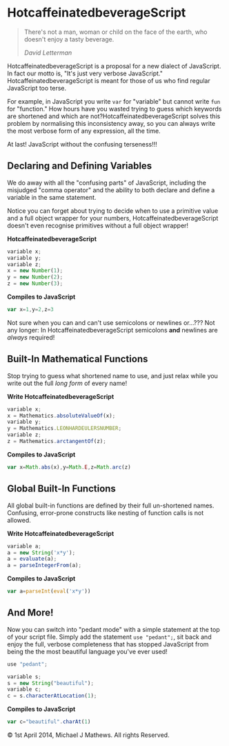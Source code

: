 HotcaffeinatedbeverageScript
=========================

> There's not a man, woman or child on the face of the earth, who doesn't enjoy a tasty beverage.
>
> _David Letterman_

HotcaffeinatedbeverageScript is a proposal for a new dialect of JavaScript. In fact our motto is, "It's just very verbose JavaScript." HotcaffeinatedbeverageScript is meant for those of us who find regular JavaScript too terse.

For example, in JavaScript you write `var` for "variable" but cannot write `fun` for "function." How hours have you wasted trying to guess which keywords are shortened and which are not?HotcaffeinatedbeverageScript solves this problem by normalising this inconsistency away, so you can always write the most verbose form of any expression, all the time.

At last! JavaScript without the confusing terseness!!!

## Declaring and Defining Variables

We do away with all the "confusing parts" of JavaScript, including the misjudged "comma operator" and the ability to both declare and define a variable in the same statement.

Notice you can forget about trying to decide when to use a primitive value and a full object wrapper for your numbers, HotcaffeinatedbeverageScript doesn't even recognise primitives without a full object wrapper!

**HotcaffeinatedbeverageScript**

```js
variable x;
variable y;
variable z;
x = new Number(1);
y = new Number(2);
z = new Number(3);
```
**Compiles to JavaScript**
```js
var x=1,y=2,z=3
```

Not sure when you can and can't use semicolons or newlines or...??? Not any longer: In HotcaffeinatedbeverageScript semicolons **and** newlines are _always_ required!

## Built-In Mathematical Functions

Stop trying to guess what shortened name to use, and just relax while you write out the full _long form_ of every name!

**Write HotcaffeinatedbeverageScript**
```js
variable x;
x = Mathematics.absoluteValueOf(x);
variable y;
y = Mathematics.LEONHARDEULERSNUMBER;
variable z;
z = Mathematics.arctangentOf(z);
```
**Compiles to JavaScript**
```js
var x=Math.abs(x),y=Math.E,z=Math.arc(z)
```

## Global Built-In Functions

All global built-in functions are defined by their full un-shortened names. Confusing, error-prone constructs like nesting of function calls is not allowed.

**Write HotcaffeinatedbeverageScript**
```js
variable a;
a = new String('x*y');
a = evaluate(a);
a = parseIntegerFrom(a);
```

**Compiles to JavaScript**
```js
var a=parseInt(eval('x*y'))
```

## And More!

Now you can switch into "pedant mode" with a simple statement at the top of your script file. Simply add the statement `use "pedant";`, sit back and enjoy the full, verbose completeness that has stopped JavaScript from being the the most beautiful language you've ever used!

```js
use "pedant";

variable s;
s = new String("beautiful");
variable c;
c = s.characterAtLocation(1);
```

**Compiles to JavaScript**
```js
var c="beautiful".charAt(1)
```


&copy; 1st April 2014, Michael J Mathews. All rights Reserved. 